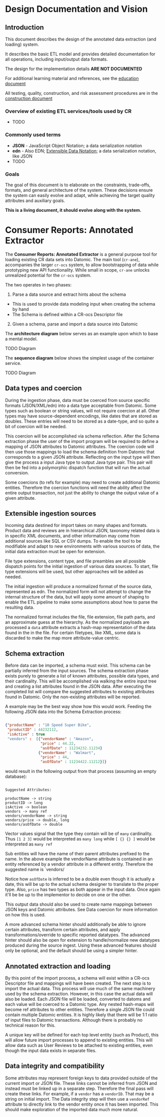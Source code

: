 Design Documentation and Vision
================================

## Introduction

This document describes the design of the annotated data extraction (and loading) system.

It describes the basic ETL model and provides detailed documentation
for all operations, including input/output data formats.

The design for the implementation details **ARE NOT DOCUMENTED**

For additional learning material and references, see the [education document](../education.mkd)

All testing, quality, construction, and risk assessment procedures are in the [construction document](../construction.mkd)


### Overview of existing ETL services/tools used by CR

 * TODO


### Commonly used terms

 * **JSON** - JavaScript Object Notation; a data serialization notation
 * **edn** - Also EDN; [Extensible Data Notation](https://github.com/edn-format/edn); a data serialization notation, like JSON
 * TODO


### Goals

The goal of this document is to elaborate on the constraints, trade-offs, formats,
and general architecture of the system.  These decisions ensure the system can
easily evolve and adapt, while achieving the target quality attributes and
auxiliary goals.

**This is a living document, it should evolve along with the system.**


# Consumer Reports: Annotated Extractor

The **Consumer Reports: Annotated Extractor** is a general purpose tool for
loading existing CR data sets into Datomic.  The main tool
(`cr-ane`), accompanies the larger `cr-ocs` system, to allow bootstrapping of
data while prototyping new API functionality.  While small in scope, `cr-ane`
unlocks unrealized potential for the `cr-ocs` system.

The two operates in two phases:

 1. Parse a data source and extract hints about the schema
   * This is used to provide data modeling input when creating the schema by hand
   * The Schema is defined within a CR-ocs Descriptor file
 2. Given a schema, parse and import a data source into Datomic

The **architecture diagram** below serves as an example upon which to base a mental model.

TODO Diagram

The **sequence diagram** below shows the simplest usage of the container service.

TODO Diagram


## Data types and coercion

During the ingestion phase, data must be coerced from source specific formats
(JSON/XML/edn) into a data type acceptable from Datomic. Some types such as
boolean or string values, will not require coercion at all. Other types may
have source-dependent encodings, like dates that are stored as doubles.  These
entries will need to be stored as a date-type, and so quite a bit of coercion
will be needed.

This coercion will be accomplished via schema reflection. After the Schema
extraction phase the user of the import program will be required to define a
mapping of JSON attributes to Datomic attributes. The coercion code will then
use those mappings to load the schema definition from Datomic that corresponds
to a given JSON attribute. Reflecting on the input type will then give the
process a input Java type to output Java type pair. This pair will then be fed
into a polymorphic dispatch function that will run the actual conversion.

Some coercions (to refs for example) may need to create additional Datomic
entities. Therefore the coercion functions will need the ability affect the
entire output transaction, not just the ability to change the output value of a
given attribute.


## Extensible ingestion sources

Incoming data destined for import takes on many shapes and formats.  Product
data and reviews are in hierarchical JSON, taxonomy related data is in specific XML documents,
and other information may come from additional sources like SQL or CSV dumps.
To enable the tool to be modifiable and adapt to new environments with various
sources of data, the initial data extraction must be open for extension.

File type extensions, content type, and file preambles are all possible dispatch points for
the initial ingestion of various data sources.  To start, file type extensions
will be used, but other approaches will be added as needed.

The initial ingestion will produce a normalized format of the source data,
represented as edn.  The normalized form will not attempt to change the internal
structure of the data, but will apply some amount of shaping to enable the
ETL pipeline to make some assumptions about how to parse the resulting data.

The normalized format includes the file, file extension, file path parts, and
an approximate guess at the hierarchy.  As the normalized payloads are processed
a `data` attribute extracts a hash-map representation of the data found in the
in the file.  For certain filetypes, like XML, some data is discarded to make
the map more attribute-value centric.


## Schema extraction

Before data can be imported, a schema must exist. This schema can be partially
inferred from the input sources. The schema extraction phase exists purely to
generate a list of known attributes, possible data types, and their
cardinality. This will be accomplished via walking the entire input tree and
creating a list attributes found in the JSON data. After executing the
completed list will compare the suggested attributes to existing attributes
found in Datomic. Only the non-existing attributes will be reported.

A example may be the best way show how this would work. Feeding the following
JSON data into the Schema Extraction process:

```json

{"productName" : "10 Speed Super Bike",
 "productID" : 44232112,
 "isActive" : true
 "vendors" :  [{"vendorName" : "Amazon",
                "price" : 44.22,
                "asOfDate" : 11234232.11234}
               {"vendorName" : "Walmart",
                "price" : 44,
                "asOfDate" : 11234422.11212}]}
```

would result in the following output from that process (assuming an empty database):

```

Suggested Attributes:

productName -> string
productID -> long
isActive -> boolean
vendors -> many ref
vendors/vendorName -> string
vendors/price -> double, long
vendors/asOfDate -> double

```

Vector values signal that the type they contain will be of `many` cardinality.
Thus `[1 2 3]` would be interpreted as `many long` while `[ {} {} ]` would be
interpreted as `many ref`

Sub entities will have the name of their parent attributes prefixed to the
name. In the above example the vendorName attribute is contained in an entity
referenced by a vendor attribute in a different entity. Therefore the suggested
name is `vendors/

Notice how `asOfDate` is inferred to be a double even though it is actually a
date, this will be up to the actual schema designer to translate to the proper
type. Also, `price` has two types as both appear in the input data. Once again
it'll be be up to the implementor to decide on one or the other.

This output data should also be used to create name mappings between JSON keys
and Datomic attributes. See Data coercion for more information on how this is
used.

A more advanced schema hinter should additionally be able to ignore certain
attributes, transform certain attributes, and apply transformations/override to
specific reported datatypes.  The advanced hinter should also be open for
extension to handle/normalize new datatypes produced during the source ingest.
Using these advanced features should only be optional, and the default should
be using a simpler hinter.


## Annotated extraction and loading

By this point of the import process, a schema will exist within a CR-ocs
Descriptor file and mappings will have been created. The next step is to import
the actual data. This process will use much of the same machinery used by the
schema extraction. However, in this case the actual data will also be loaded.
Each JSON file will be loaded, converted to datoms and each value will be
coerced to a Datomic type. Any nested hash-maps will become ref attributes to
other entities. Therefore a single JSON file could contain multiple Datomic
entities. It is highly likely that there will be 1:1 ratio of input files to
Datomic transactions. Although there is probably no technical reason for this.

A unique key will be defined for each top level entity (such as Product), this
will allow future import processes to append to existing entities. This will
allow data such as User Reviews to be attached to existing entities, even
though the input data exists in separate files.


## Data integrity and compatibility

Some attributes may represent foreign keys to data provided outside of the
current import or JSON file. These links cannot be inferred from JSON and
instead must be linked up in a separate step. Therefore the final pass will
create these links. For example, if a `vendor` has a `vendorID`. That may be a
string on initial import. The Data integrity step will then use a `vendorRef`
attribute to directly link to the vendor entity once it has been imported. This
should make exploration of the imported data much more natural.

